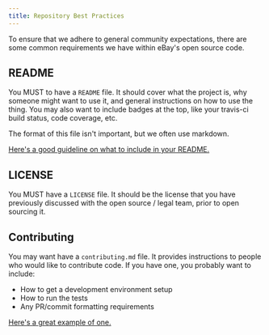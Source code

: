 ```yaml
---
title: Repository Best Practices
---
```


To ensure that we adhere to general community expectations, there are some common requirements we have within eBay's open source code.

## README

You MUST to have a `README` file. It should cover what the project is, why someone might want to use it, and general instructions on how to use the thing. You may also want to include badges at the top, like your travis-ci build status, code coverage, etc.

The format of this file isn't important, but we often use markdown.

[Here's a good guideline on what to include in your README.](https://www.makeareadme.com/)

## LICENSE

You MUST have a `LICENSE` file. It should be the license that you have previously discussed with the open source / legal team, prior to open sourcing it.

## Contributing

You may want have a `contributing.md` file. It provides instructions to people who would like to contribute code. If you have one, you probably want to include:
- How to get a development environment setup
- How to run the tests
- Any PR/commit formatting requirements

[Here's a great example of one.](https://github.com/marko-js/marko/blob/main/.github/CONTRIBUTING.md)
